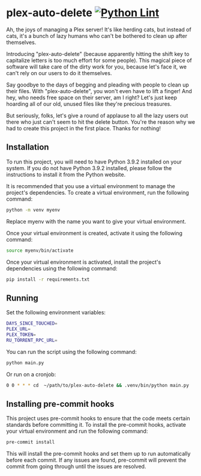 # plex-auto-delete  [![Python Lint](https://github.com/thomasasfk/plex-auto-delete/actions/workflows/pytest-and-lint.yml/badge.svg)](https://github.com/thomasasfk/plex-auto-delete/actions/workflows/pytest-and-lint.yml)

Ah, the joys of managing a Plex server! It's like herding cats, but instead of cats, it's a bunch of lazy humans who can't be bothered to clean up after themselves.

Introducing "plex-auto-delete" (because apparently hitting the shift key to capitalize letters is too much effort for some people). This magical piece of software will take care of the dirty work for you, because let's face it, we can't rely on our users to do it themselves.

Say goodbye to the days of begging and pleading with people to clean up their files. With "plex-auto-delete", you won't even have to lift a finger! And hey, who needs free space on their server, am I right? Let's just keep hoarding all of our old, unused files like they're precious treasures.

But seriously, folks, let's give a round of applause to all the lazy users out there who just can't seem to hit the delete button. You're the reason why we had to create this project in the first place. Thanks for nothing!


## Installation

To run this project, you will need to have Python 3.9.2 installed on your system. If you do not have Python 3.9.2 installed, please follow the instructions to install it from the Python website.

It is recommended that you use a virtual environment to manage the project's dependencies. To create a virtual environment, run the following command:

```bash
python -m venv myenv
```

Replace myenv with the name you want to give your virtual environment.

Once your virtual environment is created, activate it using the following command:

```bash
source myenv/bin/activate
```

Once your virtual environment is activated, install the project's dependencies using the following command:

```bash
pip install -r requirements.txt
```

## Running

Set the following environment variables:

```bash
DAYS_SINCE_TOUCHED=
PLEX_URL=
PLEX_TOKEN=
RU_TORRENT_RPC_URL=
```

You can run the script using the following command:

```bash
python main.py
```

Or run on a cronjob:
```bash
0 0 * * * cd  ~/path/to/plex-auto-delete && .venv/bin/python main.py
````

## Installing pre-commit hooks
This project uses pre-commit hooks to ensure that the code meets certain standards before committing it. To install the pre-commit hooks, activate your virtual environment and run the following command:

```bash
pre-commit install
```

This will install the pre-commit hooks and set them up to run automatically before each commit. If any issues are found, pre-commit will prevent the commit from going through until the issues are resolved.
